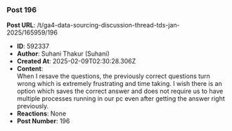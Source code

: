 ### Post 196
**Post URL**: /t/ga4-data-sourcing-discussion-thread-tds-jan-2025/165959/196
- **ID**: 592337
- **Author**: Suhani Thakur (Suhani)
- **Created At**: 2025-02-09T02:30:28.306Z
- **Content**:  
  When I resave the questions, the previously correct questions turn wrong which is extremely frustrating and time taking. I wish there is an option which saves the correct answer and does not require us to have multiple processes running in our pc even after getting the answer right previously.
- **Reactions**: None
- **Post Number**: 196

